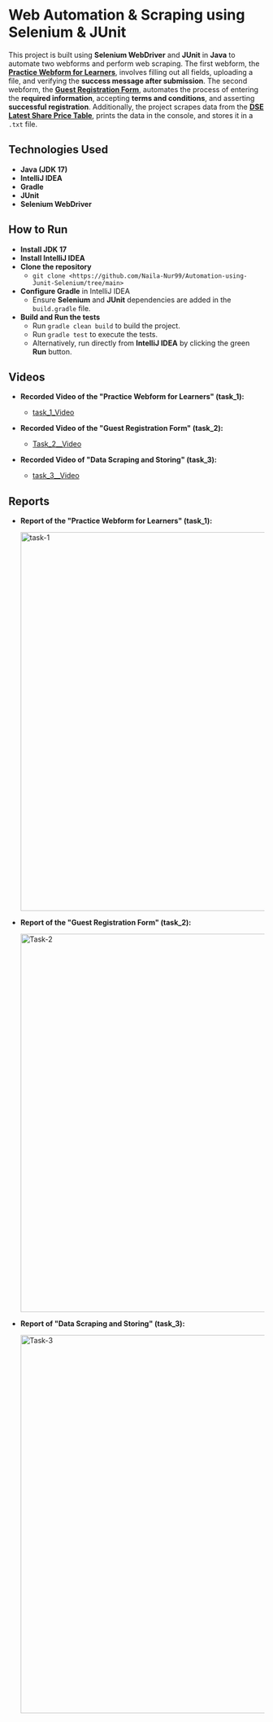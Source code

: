 # Web Automation & Scraping using Selenium & JUnit

This project is built using **Selenium WebDriver** and **JUnit** in **Java** to automate two webforms and perform web scraping. The first webform, the [**Practice Webform for Learners**](https://www.digitalunite.com/practice-webform-learners), involves filling out all fields, uploading a file, and verifying the **success message after submission**. The second webform, the [**Guest Registration Form**](https://demo.wpeverest.com/user-registration/guest-registration-form/), automates the process of entering the **required information**, accepting **terms and conditions**, and asserting **successful registration**. Additionally, the project scrapes data from the [**DSE Latest Share Price Table**](https://dsebd.org/latest_share_price_scroll_by_value.php), prints the data in the console, and stores it in a `.txt` file.

## Technologies Used

- **Java (JDK 17)**
- **IntelliJ IDEA**
- **Gradle**
- **JUnit**
- **Selenium WebDriver**

## How to Run

- **Install JDK 17**  
- **Install IntelliJ IDEA**  
- **Clone the repository**  
   - `git clone <https://github.com/Naila-Nur99/Automation-using-Junit-Selenium/tree/main>`
- **Configure Gradle** in IntelliJ IDEA  
   - Ensure **Selenium** and **JUnit** dependencies are added in the `build.gradle` file.
- **Build and Run the tests**  
   - Run `gradle clean build` to build the project.
   - Run `gradle test` to execute the tests.
   - Alternatively, run directly from **IntelliJ IDEA** by clicking the green **Run** button.

## Videos

- **Recorded Video of the "Practice Webform for Learners" (task_1):**  
   - [task_1_Video](https://drive.google.com/file/d/19mBau68f2GCiKzv51tPFZ_2TyBpkRveb/view?usp=drive_link)
   
- **Recorded Video of the "Guest Registration Form" (task_2):**  
   - [Task_2__Video](https://drive.google.com/file/d/1ArfLpSYMVcoNpp0NURR5ONBPOecaJMb5/view?usp=drive_link)

- **Recorded Video of "Data Scraping and Storing" (task_3):**  
   - [task_3__Video](https://drive.google.com/file/d/1sDLmmTMMexoQxxoofScNfD7iungNYAdE/view?usp=sharing)

## Reports

- **Report of the "Practice Webform for Learners" (task_1):**  

  <img width="744" alt="task-1" src="https://github.com/user-attachments/assets/0491e535-57f2-43ae-861a-82630cefb982" />

   
- **Report of the "Guest Registration Form" (task_2):**  

  <img width="743" alt="Task-2" src="https://github.com/user-attachments/assets/9e91d67e-7cb6-405d-9fb0-734f6a74c173" />


- **Report of "Data Scraping and Storing" (task_3):**
  
  <img width="743" alt="Task-3" src="https://github.com/user-attachments/assets/e1a8cce6-8069-4d60-833b-2923d11259c7" />


